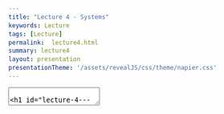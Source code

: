 ```yaml
---
title: "Lecture 4 - Systems"
keywords: Lecture
tags: [Lecture]
permalink:  lecture4.html
summary: lecture4
layout: presentation
presentationTheme: '/assets/revealJS/css/theme/napier.css' 
---
```

<section data-markdown data-separator="^\n---\n$" data-separator-vertical="^\n--\n$">
<textarea data-template>

# Lecture 4 - System Dynamics
### SET09121 - Games Engineering

<br><br>
Thomas Methven
<br>
(Original material by Kevin Chalmers and Sam Serrels)

School of Computing. Edinburgh Napier University


---

# Recommended Reading

 Game Design Workshop. 3rd Edition. Fullerton (2014).
- Read Chapter 5 on System Dynamics.

 ![image](assets/images/gdw_book.jpg)


---

# Example -- Donkey Kong: what do you see? 


<iframe width="760" height="515" src="https://www.youtube.com/embed/Pp2aMs38ERY" frameborder="0" allow="accelerometer; autoplay; encrypted-media; gyroscope; picture-in-picture" allowfullscreen></iframe>

---

# What is a System?


- An example of a system is an engine.
 - This is why we are building an engine in the module.  <!-- .element: class="fragment" -->
- An engine is a system with a particular objective.  <!-- .element: class="fragment" -->
 - That objective is to power some form of manual action.  <!-- .element: class="fragment" -->
- We can apply our formal elements into thinking about systems.  <!-- .element: class="fragment" -->

 ![image](assets/images/engine.jpg)  <!-- .element width="50%"  -->


---

# What is a System? Defining Objects

**Objects**

- Objects are the basic elements of a system. Consider the objects you define in object-oriented development.
 - A system is the interaction between a collection of objects.  <!-- .element: class="fragment" -->
- For example: an engine, steering wheel, and wheels interact together to allow a car to operate.  <!-- .element: class="fragment" -->
- The complexity of the underlying system is hidden behind an interface. For a car, this is the steering wheels and pedals.  <!-- .element: class="fragment" -->
- Objects are defined by their properties and behaviors. <!-- .element: class="fragment" -->
- What objects can you see in other systems? <!-- .element: class="fragment" -->


---

# What is a System? Object Properties

**Properties**

- Properties are the attributes of the objects in a system.  <!-- .element: class="fragment" -->
- From an OO point of view, properties are values stored in the object, which may themselves be objects.  <!-- .element: class="fragment" -->
- Properties are the descriptive data that can be analysed, extracted or modified.  <!-- .element: class="fragment" -->
- Properties are also a method to allow unique identification of individual objects.  <!-- .element: class="fragment" -->
- What are the properties of objects you see in other systems?  <!-- .element: class="fragment" -->
- From our rules (Formal Elements) we have extracted most of our objects and their properties.  <!-- .element: class="fragment" -->
- Rules (Formal Elements) --> Objects and their Properties.  <!-- .element: class="fragment" -->


---

# What is a System? Object Behaviours

**Behaviours**

- Behaviours are the actions that an object undertakes.  <!-- .element: class="fragment" -->
 - Object-orientation calls these methods.  <!-- .element: class="fragment" -->
 - Some of the behaviours are on the state of the object.  <!-- .element: class="fragment" -->
  - An engine requires fuel to be turned on.  <!-- .element: class="fragment" -->
  - We will look at state and state management later in the module.  <!-- .element: class="fragment" -->
  - Remember: our formal rules can restrict our formal procedures.  <!-- .element: class="fragment" -->
 - Behaviours can be complicated.  <!-- .element: class="fragment" -->
- What object behaviours of objects do you see in other systems?  <!-- .element: class="fragment" -->
- Rules and Procedures of Formal Elements can help us extract some of the object behaviours.  <!-- .element: class="fragment" -->
 - Rules and Procedures -> Behaviours (Systems)  <!-- .element: class="fragment" -->


---

# What is a System? Relationships Between Objects

**Relationships**

- Once we have a collection of objects we can define some rudimentary systems.
- Objects themselves do not form a system. Systems are relationship between the objects.  <!-- .element: class="fragment" -->
 - Depend on the context of use.
     - A car engine turns wheels.
     - A jet engine propels a plane.
 - We must determine the relationships between our objects to create a system.
- A game is a system!  <!-- .element: class="fragment" -->
 - With a shiny graphical front end.
 - Remember: the graphical presentation is almost separate from the system operation.


---

# Objects in games


---

# Games as Systems: Objects

**Objects**

 - Objects are the basic elements of a system.
 - In games the most basic of object is usually called an **Entity**. <!-- .element: class="fragment" -->
 - Almost everything in a game is an object.  <!-- .element: class="fragment" -->
     - For example: players, opponents, environment.  <!-- .element: class="fragment" -->
 - As developers we must identify these objects and develop them.  <!-- .element: class="fragment" -->
 - Games are similar to standard applications although the object relationship are probably more dynamic.  <!-- .element: class="fragment" -->
- What objects can you identify in the games you play?  <!-- .element: class="fragment" -->

---

# What Objects Are Here? 

![image](assets/images/mario.jpg)

---

# Spelunky

- Spelunky is one of the best examples of inheritance in games

- Olmec, a boss, inherits from a push block

- The ghost can be killed because of inheritance!

- More info: https://www.rockpapershotgun.com/2016/03/04/making-of-spelunky/

---

# Games as Systems: Properties

**Properties**

- Define the data attached to an object.
- Some common properties include:
    - Position.  <!-- .element: class="fragment" -->
    - Graphic.  <!-- .element: class="fragment" -->
    - A flag (bool) to indicate whether the object is alive.  <!-- .element: class="fragment" -->
- A basic entity in a game can have numerous properties and sub-components.  <!-- .element: class="fragment" -->
 - RPG in particular has lots of properties.
 - We will examine how we compose objects later.
- What properties can you identify in the games you play?  <!-- .element: class="fragment" -->


---

# What Properties are Here? 

![image](assets/images/dragon_age.jpg)


---

# Behaviours

---

# Games as Systems: Behaviours

**Behaviours**
- Define what our objects can do.
- We are normally thinking about what can happen during the update step.  <!-- .element: class="fragment" -->
 - For example, when B is pressed the player should jump.  <!-- .element: class="fragment" -->
 - Player's actions are normally based on the controls (Procedures from Formal Elements).  <!-- .element: class="fragment" -->
 - Computer controlled actions are normally supplied via some form of Artificial Intelligence (System procedures, objectives, rules).  <!-- .element: class="fragment" -->
- The physical objects are normally controlled by the physics system.  <!-- .element: class="fragment" -->
- What behaviours do you see in the games that you play?  <!-- .element: class="fragment" -->


---

# What Behaviours are Here? 

![image](assets/images/minecraft.jpg)


---

# What Behaviours are Here? 

![image](assets/images/pacman.gif)

(I bet it's more complicated than you think)

---

# Seriously, do you know about the Ghosts?

- There are three major behaviours:
	- Chase / Scatter / Frightened <!-- .element: class="fragment" -->
- Each ghost has it's own chase behaviour <!-- .element: class="fragment" -->
	- Blinky always goes for you <!-- .element: class="fragment" -->
	- Pinky tries to get in front of you <!-- .element: class="fragment" -->
	- Inky targets a space based on Blinky and your position <!-- .element: class="fragment" -->
	- Clyde is there too (he gets scared!) <!-- .element: class="fragment" -->
- Behaviours change based on game state <!-- .element: class="fragment" -->

---

# You should read more!

https://dev.to/code2bits/pac-man-patterns--ghost-movement-strategy-pattern-1k1a


<iframe width="560" height="315" src="https://www.youtube.com/embed/S4RHbnBkyh0" frameborder="0" allow="accelerometer; autoplay; encrypted-media; gyroscope; picture-in-picture" allowfullscreen></iframe>

---


**Describe your favourite game as a system.** 

Pick one of your favourite games and described the objects, their properties and their behaviours.


Keep it abstract, but consider how you would program these.


---

# Relationships


---

# Games as Systems: Relationships

**Relationships**

- Games have complex and dynamic relationships based on the game state.
- Some relationships are simple.  <!-- .element: class="fragment" -->
    - The game character relates to the world via a position.
- Some relationships can be based on the current state.  <!-- .element: class="fragment" -->
    - If character is evil then guards will chase on sight.
- Relationships can also be defined by the rules of the game.  <!-- .element: class="fragment" -->
- Possibly the hardest concept to understand in software development.  <!-- .element: class="fragment" -->
- May also cause difficulties later in development when considering optimisation.  <!-- .element: class="fragment" -->

---

# What Relationships are Here? 

![image](assets/images/cities_skylines.jpg)

---

# De-constructing Games


---

# De-constructing Tic-Tac-Toe
- A system is more than the objects that make it up.  <!-- .element: class="fragment" -->
 - Dynamic relationships cause unforeseen interactions and Conflict.  <!-- .element: class="fragment" -->
 - Small changes in object properties can have a dramatic effect.  <!-- .element: class="fragment" -->
- Tic-Tac-Toe (noughts and crosses) is a simple game.  <!-- .element: class="fragment" -->
 - **Objects:** squares. 
 - **Properties:** symbol within the square (`O`, `X`, or empty).
 - **Behaviours:** set symbol in square.
 - **Relationships:** based on location of matching symbols. Important considering the gameplay mechanic.


---

# Tic-Tac-Toe Game States 

![image](assets/images/tic-tac-toe.jpg)


---

# De-constructing Chess
- Chess is a significantly more complex and strategic game than Tic-Tac-Toe.
- From a system's point of view, chess and tic-tac-toe are very similar.
 - **Objects**: squares, pieces.
 - **Properties**: colour, rank, location of piece.
 - **Behaviours**: move piece.
 - **Relationships**: location of piece to other pieces.
- Why is the outcome so different?  <!-- .element: class="fragment" -->


---

# Game Flow

- The key difference is the range of possibilities.
- Games should offer possibility; unpredictability. <!-- .element: class="fragment" -->
- A game also needs to be simple.  <!-- .element: class="fragment" -->
- Games can be defined by the flow of possibilities or structure through the game.  <!-- .element: class="fragment" -->
- As stated: objects are simple; the relationships between the objects lead to the complexity.  <!-- .element: class="fragment" -->


---

# Game Flow

 ![image](assets/images/gameflow.png)

---

# Question Time!

- Should games always be unpredictable?
	- Why should they?
	- Why shouldn't they?

---

# Example Systems


---

# Economics
- Many games have a simple economy where resources can be exchanged.
 - Remember that Resources are a Formal Element.
- The use of currency is seen in a wide range of games:  <!-- .element: class="fragment" -->
 - RPGs.
 - Assassin's Creed series.
 - Batman: Arkham series.
 - etc.
- What does an economy require from a systems point of view?  <!-- .element: class="fragment" -->


---

# What systems does an Economy need?

 ![image](assets/images/economics.png)


---

# Emergent Systems

- Emergent systems exhibit behavior not explicitly programmed. The behavior emerges from the rules placed on the objects.
 - Birds flocking is such a behavior.
 - Very relevant to game AI.
- Nature is full of such systems.
- Examples include: Game of Life; Spore; The Sims (sort of).

 ![image](https://66.media.tumblr.com/303da0502e45b38484e73b174b3db9db/tumblr_nhte1rMwH01teec4eo2_500.gif)  <!-- .element width="35%"  -->
 ![image](https://media.indiedb.com/images/articles/1/182/181609/flock4.gif)  <!-- .element width="50%"  -->


---

# Software System
- The common approach to writing software is object-orientation.
 - Standard model in C#, Java, and used in C++.
- With object-orientation we have:
 -  **Objects**: which are instances of classes.
 -  **Attributes**: which are the properties of the objects.
 -  **Methods**: which are behaviours associated with objects.




---

# Software System

 ![image](assets/images/uml.png) 


---

# Back to Donkey Kong 

<iframe width="760" height="515" src="https://www.youtube.com/embed/Pp2aMs38ERY" frameborder="0" allow="accelerometer; autoplay; encrypted-media; gyroscope; picture-in-picture" allowfullscreen></iframe>


---

# System Interaction and Control
- A system does not always need interaction.
 - A game definitely does (You can stretch that definition though!) <!-- .element: class="fragment" -->
- Some things to consider:  <!-- .element: class="fragment" -->
 - What information is provided to the player about the system?  <!-- .element: class="fragment" -->
 - What can the player control?  <!-- .element: class="fragment" -->
 - How does the player control these objects?  <!-- .element: class="fragment" -->
 - What feedback occurs within the system?  <!-- .element: class="fragment" -->
 - How do these considerations affect the gameplay?  <!-- .element: class="fragment" -->
- A game will require tuning and polish to get all of these correct.  <!-- .element: class="fragment" -->

**So much tuning**<!-- .element: class="fragment" -->

---

# Summary


---

# Summary
- From this lecture you should understand:
 - **Objects:** the parts that make up a system.
 - **Properties:** the values that define the objects of the system.
 - **Behaviours:** what functions does an object perform in a system.
 - **Relationships:** how do the objects interact with each other.
- You should use these principles to try and de-construct games that you are familiar with.


---

# Summary

- **Objects** 
- **Properties**
- **Behaviours**
- **Relationships**

** This is how Object Orientation Works **  <!-- .element: class="fragment" -->

OO is a great way of describing and building systems of objects (games)  <!-- .element: class="fragment" -->

However; in practice, actually programming these systems can be tricky. There are other extensions to OO that we will cover later. But designing and planning the OO way is a great way to design systems that will exist as software.  <!-- .element: class="fragment" -->

---

# BONUS SLIDE

**How do you find inspiration for game ideas?**

People are often tempted to look only at other games... <!-- .element: class="fragment" -->

**This is how you make bad games!** <!-- .element: class="fragment" -->

For example Pac Man was inspired by:<br /> <!-- .element: class="fragment" -->
Tom and Jerry<br /> <!-- .element: class="fragment" -->
Popeye<br /> <!-- .element: class="fragment" --> 
Manga & Casper<br /> <!-- .element: class="fragment" -->